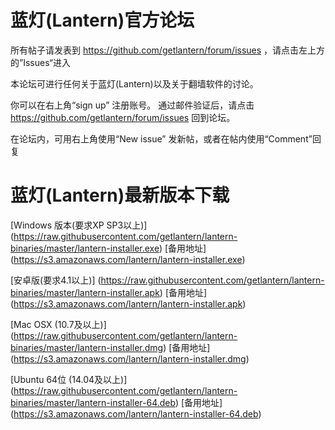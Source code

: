 # 蓝灯(Lantern)官方论坛

所有帖子请发表到 https://github.com/getlantern/forum/issues ，请点击左上方的”Issues“进入

本论坛可进行任何关于蓝灯(Lantern)以及关于翻墙软件的讨论。

你可以在右上角“sign up” 注册账号。 通过邮件验证后，请点击 https://github.com/getlantern/forum/issues 回到论坛。

在论坛内，可用右上角使用“New issue” 发新帖，或者在帖内使用“Comment”回复

# 蓝灯(Lantern)最新版本下载

[Windows 版本(要求XP SP3以上)] (https://raw.githubusercontent.com/getlantern/lantern-binaries/master/lantern-installer.exe)      [备用地址] (https://s3.amazonaws.com/lantern/lantern-installer.exe) 

[安卓版(要求4.1以上)] (https://raw.githubusercontent.com/getlantern/lantern-binaries/master/lantern-installer.apk)               [备用地址] (https://s3.amazonaws.com/lantern/lantern-installer.apk) 

[Mac OSX (10.7及以上)] (https://raw.githubusercontent.com/getlantern/lantern-binaries/master/lantern-installer.dmg)              [备用地址] (https://s3.amazonaws.com/lantern/lantern-installer.dmg) 

[Ubuntu 64位 (14.04及以上)] (https://raw.githubusercontent.com/getlantern/lantern-binaries/master/lantern-installer-64.deb) [备用地址] (https://s3.amazonaws.com/lantern/lantern-installer-64.deb) 

[Ubuntu 32位(14.04及以上)] (https://raw.githubusercontent.com/getlantern/lantern-binaries/master/lantern-installer-32.deb)  [备用地址] (https://s3.amazonaws.com/lantern/lantern-installer-32.deb) 

安卓版也可从[Google Play下载](https://play.google.com/store/apps/details?id=org.getlantern.lantern)

[Mega网盘下载](https://mega.nz/#F!MRhXVIAL!hLyLBQlT0oypcyykqHc-aw) (只能用Chrome或火狐下载)  

蓝灯(Lantern)官方网站是 https://getlantern.org 其它网站均为假冒。
